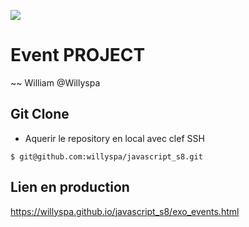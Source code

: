 ![](https://media0.giphy.com/media/2zeji2UedvZzvIZ45N/giphy.gif?cid=3640f6095c4a8a4d6b6958366767066f)

# Event PROJECT

~~ William @Willyspa

## Git Clone

-   Aquerir le repository en local avec clef SSH

```
$ git@github.com:willyspa/javascript_s8.git
```

## Lien en production

https://willyspa.github.io/javascript_s8/exo_events.html
